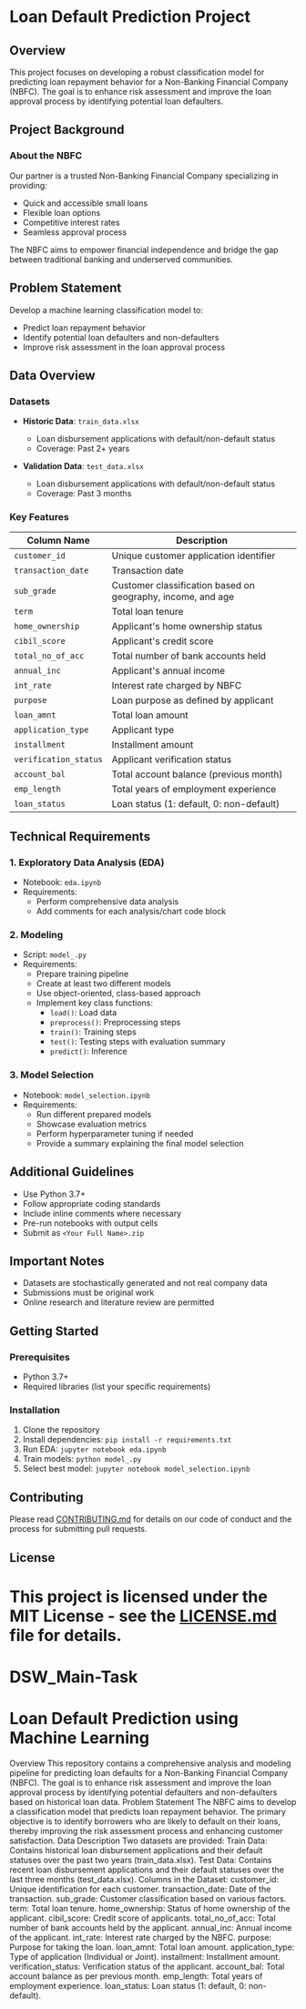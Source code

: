 
# Loan Default Prediction Project

## Overview

This project focuses on developing a robust classification model for predicting loan repayment behavior for a Non-Banking Financial Company (NBFC). The goal is to enhance risk assessment and improve the loan approval process by identifying potential loan defaulters.

## Project Background

### About the NBFC
Our partner is a trusted Non-Banking Financial Company specializing in providing:
- Quick and accessible small loans
- Flexible loan options
- Competitive interest rates
- Seamless approval process

The NBFC aims to empower financial independence and bridge the gap between traditional banking and underserved communities.

## Problem Statement

Develop a machine learning classification model to:
- Predict loan repayment behavior
- Identify potential loan defaulters and non-defaulters
- Improve risk assessment in the loan approval process

## Data Overview

### Datasets
- **Historic Data**: `train_data.xlsx`
  - Loan disbursement applications with default/non-default status
  - Coverage: Past 2+ years

- **Validation Data**: `test_data.xlsx`
  - Loan disbursement applications with default/non-default status
  - Coverage: Past 3 months

### Key Features
| Column Name | Description |
|------------|-------------|
| `customer_id` | Unique customer application identifier |
| `transaction_date` | Transaction date |
| `sub_grade` | Customer classification based on geography, income, and age |
| `term` | Total loan tenure |
| `home_ownership` | Applicant's home ownership status |
| `cibil_score` | Applicant's credit score |
| `total_no_of_acc` | Total number of bank accounts held |
| `annual_inc` | Applicant's annual income |
| `int_rate` | Interest rate charged by NBFC |
| `purpose` | Loan purpose as defined by applicant |
| `loan_amnt` | Total loan amount |
| `application_type` | Applicant type |
| `installment` | Installment amount |
| `verification_status` | Applicant verification status |
| `account_bal` | Total account balance (previous month) |
| `emp_length` | Total years of employment experience |
| `loan_status` | Loan status (1: default, 0: non-default) |

## Technical Requirements

### 1. Exploratory Data Analysis (EDA)
- Notebook: `eda.ipynb`
- Requirements:
  - Perform comprehensive data analysis
  - Add comments for each analysis/chart code block

### 2. Modeling
- Script: `model_.py`
- Requirements:
  - Prepare training pipeline
  - Create at least two different models
  - Use object-oriented, class-based approach
  - Implement key class functions:
    - `load()`: Load data
    - `preprocess()`: Preprocessing steps
    - `train()`: Training steps
    - `test()`: Testing steps with evaluation summary
    - `predict()`: Inference

### 3. Model Selection
- Notebook: `model_selection.ipynb`
- Requirements:
  - Run different prepared models
  - Showcase evaluation metrics
  - Perform hyperparameter tuning if needed
  - Provide a summary explaining the final model selection

## Additional Guidelines
- Use Python 3.7+
- Follow appropriate coding standards
- Include inline comments where necessary
- Pre-run notebooks with output cells
- Submit as `<Your Full Name>.zip`

## Important Notes
- Datasets are stochastically generated and not real company data
- Submissions must be original work
- Online research and literature review are permitted

## Getting Started

### Prerequisites
- Python 3.7+
- Required libraries (list your specific requirements)

### Installation
1. Clone the repository
2. Install dependencies: `pip install -r requirements.txt`
3. Run EDA: `jupyter notebook eda.ipynb`
4. Train models: `python model_.py`
5. Select best model: `jupyter notebook model_selection.ipynb`

## Contributing
Please read [CONTRIBUTING.md](CONTRIBUTING.md) for details on our code of conduct and the process for submitting pull requests.

## License
This project is licensed under the MIT License - see the [LICENSE.md](LICENSE.md) file for details.
=======
# DSW_Main-Task
# Loan Default Prediction using Machine Learning
Overview
This repository contains a comprehensive analysis and modeling pipeline for predicting loan defaults for a Non-Banking Financial Company (NBFC). The goal is to enhance risk assessment and improve the loan approval process by identifying potential defaulters and non-defaulters based on historical loan data.
Problem Statement
The NBFC aims to develop a classification model that predicts loan repayment behavior. The primary objective is to identify borrowers who are likely to default on their loans, thereby improving the risk assessment process and enhancing customer satisfaction.
Data Description
Two datasets are provided:
Train Data: Contains historical loan disbursement applications and their default statuses over the past two years (train_data.xlsx).
Test Data: Contains recent loan disbursement applications and their default statuses over the last three months (test_data.xlsx).
Columns in the Dataset:
customer_id: Unique identification for each customer.
transaction_date: Date of the transaction.
sub_grade: Customer classification based on various factors.
term: Total loan tenure.
home_ownership: Status of home ownership of the applicant.
cibil_score: Credit score of applicants.
total_no_of_acc: Total number of bank accounts held by the applicant.
annual_inc: Annual income of the applicant.
int_rate: Interest rate charged by the NBFC.
purpose: Purpose for taking the loan.
loan_amnt: Total loan amount.
application_type: Type of application (Individual or Joint).
installment: Installment amount.
verification_status: Verification status of the applicant.
account_bal: Total account balance as per previous month.
emp_length: Total years of employment experience.
loan_status: Loan status (1: default, 0: non-default).

